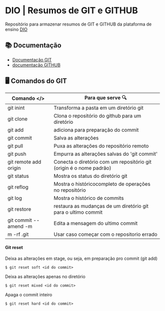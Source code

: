 
# DIO | Resumos de GIT e GITHUB

Repositório para armazenar resumos de GIT e GITHUB da plataforma de ensino [DIO](https://www.dio.me/)

## 📚 Documentação
- [Documentação GIT](https://git-scm.com/docs)
- [documentação GITHUB](https://docs.github.com/)

## 🖥 Comandos do GIT

| Comando </>| Para que serve 🔍|
|---------|----------------|
|git inint|Transforma a pasta em um diretório git|
|git clone|Clona o repositório do github para um diretório|
|git add|adiciona para preparação do commit|
|git commit|Salva as alterações|
|git pull|Puxa as alterações do repositório remoto|
|git push|Empurra as alterações salvas do 'git commit'|
|git remote add origin <link>|Conecta o diretório com um repositório git (origin é o nome padrão)|
|git status|Mostra os status do diretório git|
|git reflog|Mostra o históricocompleto de operações no repositório|
|git log|Mostra o histórico de commits|
|git restore|restaura as mudanças de um diretório git para o ultimo commit|
|git commit --amend -m|Edita a mensagem do ultimo commit|
|m -rf .git|Usar caso começar com o repositorio errado|

#### Git reset
Deixa as alterações em stage, ou seja, em preparação pro commit (git add)
```
$ git reset soft <id do commit>
```
Deixa as alterações apenas no diretório
```
$ git reset mixed <id do commit>
```
Apaga o commit inteiro
```
$ git reset hard <id do commit>
```
